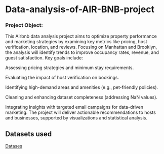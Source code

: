 # Data-analysis-of-AIR-BNB-project
### Project Object:
This Airbnb data analysis project aims to optimize property performance and marketing strategies by examining key metrics like pricing, host verification, location, and reviews. Focusing on Manhattan and Brooklyn, the analysis will identify trends to improve occupancy rates, revenue, and guest satisfaction. Key goals include:

Assessing pricing strategies and minimum stay requirements.

Evaluating the impact of host verification on bookings.

Identifying high-demand areas and amenities (e.g., pet-friendly policies).

Cleaning and enhancing dataset completeness (addressing NaN values).

Integrating insights with targeted email campaigns for data-driven marketing.
The project will deliver actionable recommendations to hosts and businesses, supported by visualizations and statistical analysis.

## Datasets used
<a href="https://github.com/dipu1979/Data-analysis-of-AR-BNB-project/commit/d613d39ff62cd97e796c74df4ca1a18bcc562ffc#diff-b2ff354328e8ac70b7bfccd67dbbf53d7f9c1fbc580f4f010691a0c8e805c7a8">Datases</a>
